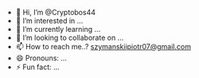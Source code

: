 - 👋 Hi, I’m @Cryptobos44
- 👀 I’m interested in ...
- 🌱 I’m currently learning ...
- 💞️ I’m looking to collaborate on ...
- 📫 How to reach me..? szymanskiipiotr07@gmail.com
- 😄 Pronouns: ...
- ⚡ Fun fact: ...

<!---
Cryptobos44/Cryptobos44 is a ✨ special ✨ repository because its `README.md` (this file) appears on your GitHub profile.
You can click the Preview link to take a look at your changes.
--->
